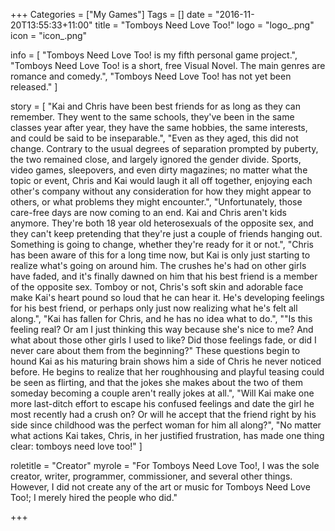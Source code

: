 +++
Categories = ["My Games"]
Tags = []
date = "2016-11-20T13:55:33+11:00"
title = "Tomboys Need Love Too!"
logo = "logo_.png"
icon = "icon_.png"

info = [
	"Tomboys Need Love Too! is my fifth personal game project.",
	"Tomboys Need Love Too! is a short, free Visual Novel. The main genres are romance and comedy.",
	"Tomboys Need Love Too! has not yet been released."
]

story = [
	"Kai and Chris have been best friends for as long as they can remember. They went to the same schools, they've been in the same classes year after year, they have the same hobbies, the same interests, and could be said to be inseparable.",
	"Even as they aged, this did not change. Contrary to the usual degrees of separation prompted by puberty, the two remained close, and largely ignored the gender divide. Sports, video games, sleepovers, and even dirty magazines; no matter what the topic or event, Chris and Kai would laugh it all off together, enjoying each other's company without any consideration for how they might appear to others, or what problems they might encounter.",
	"Unfortunately, those care-free days are now coming to an end. Kai and Chris aren't kids anymore. They're both 18 year old heterosexuals of the opposite sex, and they can't keep pretending that they're just a couple of friends hanging out. Something is going to change, whether they're ready for it or not.",
	"Chris has been aware of this for a long time now, but Kai is only just starting to realize what's going on around him. The crushes he's had on other girls have faded, and it's finally dawned on him that his best friend is a member of the opposite sex. Tomboy or not, Chris's soft skin and adorable face make Kai's heart pound so loud that he can hear it. He's developing feelings for his best friend, or perhaps only just now realizing what he's felt all along.",
	"Kai has fallen for Chris, and he has no idea what to do.",
	"\"Is this feeling real? Or am I just thinking this way because she's nice to me? And what about those other girls I used to like? Did those feelings fade, or did I never care about them from the beginning?\" These questions begin to hound Kai as his maturing brain shows him a side of Chris he never noticed before. He begins to realize that her roughhousing and playful teasing could be seen as flirting, and that the jokes she makes about the two of them someday becoming a couple aren't really jokes at all.",
	"Will Kai make one more last-ditch effort to escape his confused feelings and date the girl he most recently had a crush on? Or will he accept that the friend right by his side since childhood was the perfect woman for him all along?",
	"No matter what actions Kai takes, Chris, in her justified frustration, has made one thing clear: tomboys need love too!"
]

roletitle = "Creator"
myrole = "For Tomboys Need Love Too!, I was the sole creator, writer, programmer, commissioner, and several other things. However, I did not create any of the art or music for Tomboys Need Love Too!; I merely hired the people who did."

+++

<!-- story = "..."
download = "Unreleased."
credits = "..." -->
